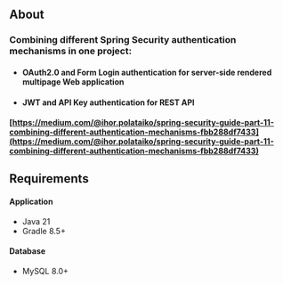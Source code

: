## About

### Combining different Spring Security authentication mechanisms in one project:
+ #### OAuth2.0 and Form Login authentication for server-side rendered multipage Web application
+ #### JWT and API Key authentication for REST API
#### [https://medium.com/@ihor.polataiko/spring-security-guide-part-11-combining-different-authentication-mechanisms-fbb288df7433](https://medium.com/@ihor.polataiko/spring-security-guide-part-11-combining-different-authentication-mechanisms-fbb288df7433)

## Requirements

#### Application
- Java 21
- Gradle 8.5+

#### Database
- MySQL 8.0+